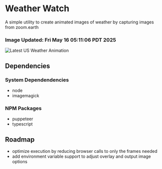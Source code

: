 # Weather Watch

A simple utility to create animated images of weather by capturing images from zoom.earth

### Image Updated: Fri May 16 05:11:06 PDT 2025

![Latest US Weather Animation](animations/2025-05-16.webp)

## Dependencies
### System Dependendencies
* node
* imagemagick
### NPM Packages
* puppeteer
* typescript

## Roadmap
* optimize execution by reducing browser calls to only the frames needed
* add environment variable support to adjust overlay and output image options

